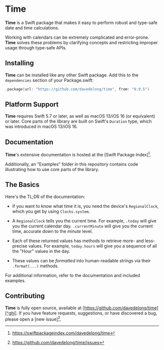 # Time

**Time** is a Swift package that makes it easy to perform robust and type-safe date and time calculations.

Working with calendars can be extremely complicated and error-prone. **Time** solves these problems by clarifying concepts and restricting improper usage through type-safe APIs.

## Installing

**Time** can be installed like any other Swift package. Add this to the `dependencies` section of your Package.swift:

```swift
.package(url: "https://github.com/davedelong/time", from: "0.9.5")
```

## Platform Support

**Time** requires Swift 5.7 or later, as well as macOS 13/iOS 16 (or equivalent) or later. Core parts of the library are built on Swift's `Duration` type, which was introduced in macOS 13/iOS 16.

## Documentation

**Time**'s extensive documentation is hosted at the [Swift Package Index][^spi].

Additionally, an "Examples" folder in this repository contains code illustrating how to use core parts of the library.

## The Basics

Here's the TL;DR of the documentation:

- If you want to know what time it is, you need the device's `RegionalClock`, which you get by using `Clocks.system`.

- A `RegionalClock` tells you the current time. For example, `.today` will give you the current calendar day. `.currentMinute` will give you the current time, accurate down to the _minute_ level.

- Each of these returned values has methods to retrieve more- and less- precise values. For example, `today.hours` will give you a sequence of all the "Hour" values in the day.

- These values can be _formatted_ into human-readable strings via their `.format(...)` methods.

For additional information, refer to the documentation and included examples.

## Contributing

**Time** is fully open source, available at [https://github.com/davedelong/time][^ghi]. If you have feature requests, suggestions, or have discovered a bug, please open a [new issue][^ghi].

[^spi]: https://swiftpackageindex.com/davedelong/time
[^gh]: https://github.com/davedelong/time
[^ghi]: https://github.com/davedelong/time/issues
